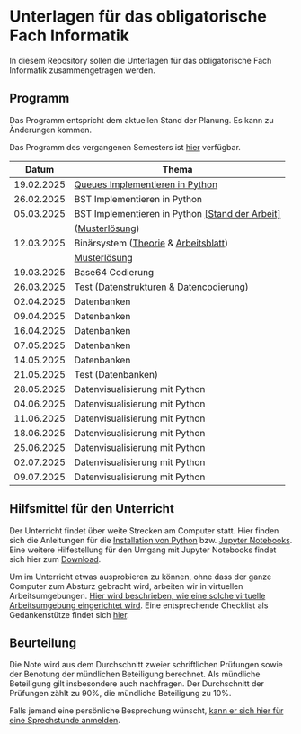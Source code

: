 # Unterlagen für das obligatorische Fach Informatik

In diesem Repository sollen die Unterlagen für das obligatorische Fach Informatik zusammengetragen werden.

## Programm

Das Programm entspricht dem aktuellen Stand der Planung. Es kann zu
Änderungen kommen.

Das Programm des vergangenen Semesters ist [hier](archive/inhalt.md) verfügbar.

| Datum | Thema |
| ----- | ----- |
| 19.02.2025 | [Queues Implementieren in Python](250219/queue.md) |
| 26.02.2025 | BST Implementieren in Python |
| 05.03.2025 | BST Implementieren in Python <a target="_blank" href="https://colab.research.google.com/github/I-eW-24-28/Script/blob/main/docs/250226/bst.ipynb">[Stand der Arbeit]</a> |
|            | (<a target="_blank" href="https://colab.research.google.com/github/I-eW-24-28/Script/blob/main/docs/250226/bst_muloe.ipynb">Musterlösung</a>) |
| 12.03.2025 | Binärsystem ([Theorie](250312/binaersystem.md) & <a href="https://colab.research.google.com/github/I-eW-24-28/Script/blob/main/docs/250312/umrechnungen.ipynb" target="_blank">Arbeitsblatt</a>) |
|            | <a target="_blank" href="https://colab.research.google.com/github/I-eW-24-28/Script/blob/main/docs/250312/muloe_umrechnungen_partiell.ipynb">Musterlösung</a> |
| 19.03.2025 | Base64 Codierung |
| 26.03.2025 | Test (Datenstrukturen & Datencodierung) |
| 02.04.2025 | Datenbanken |
| 09.04.2025 | Datenbanken |
| 16.04.2025 | Datenbanken |
| 07.05.2025 | Datenbanken |
| 14.05.2025 | Datenbanken |
| 21.05.2025 | Test (Datenbanken) |
| 28.05.2025 | Datenvisualisierung mit Python |
| 04.06.2025 | Datenvisualisierung mit Python |
| 11.06.2025 | Datenvisualisierung mit Python |
| 18.06.2025 | Datenvisualisierung mit Python |
| 25.06.2025 | Datenvisualisierung mit Python |
| 02.07.2025 | Datenvisualisierung mit Python |
| 09.07.2025 | Datenvisualisierung mit Python |

## Hilfsmittel für den Unterricht

Der Unterricht findet über weite Strecken am Computer statt. Hier finden
sich die Anleitungen für 
die [Installation von Python](anleitungen/python.md)
bzw.
[Jupyter Notebooks](anleitungen/jupyter.md).  
Eine weitere Hilfestellung für den Umgang mit Jupyter Notebooks findet sich hier
zum [Download](https://github.com/I-eW-24-28/Script/blob/main/docs/anleitungen/jupyter_cheat_sheet.pdf).

Um im Unterricht etwas ausprobieren zu können, ohne dass der ganze
Computer zum Absturz gebracht wird, arbeiten wir in virtuellen
Arbeitsumgebungen. [Hier wird beschrieben, wie eine solche virtuelle
Arbeitsumgebung eingerichtet wird](anleitungen/anleitung_venv.md). Eine
entsprechende Checklist als Gedankenstütze findet sich [hier](anleitungen/kurzanleitung_venv.md).


## Beurteilung

Die Note wird aus dem Durchschnitt zweier schriftlichen Prüfungen
sowie der Benotung der mündlichen Beteiligung berechnet. Als mündliche
Beteiligung gilt insbesondere auch nachfragen. Der
Durchschnitt der Prüfungen zählt zu 90%, die mündliche Beteiligung zu
10%.  

Falls jemand eine persönliche Besprechung wünscht, [kann er sich hier für
eine Sprechstunde anmelden](https://calendar.app.google/Rwb7qnemeNEhK682A).
